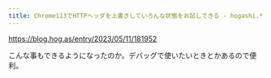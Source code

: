 ```yaml
---
title: Chrome113でHTTPヘッダを上書きしていろんな状態をお試しできる - hogashi.*
---
```


https://blog.hog.as/entry/2023/05/11/181952

こんな事もできるようになったのか。デバッグで使いたいときとかあるので便利。

